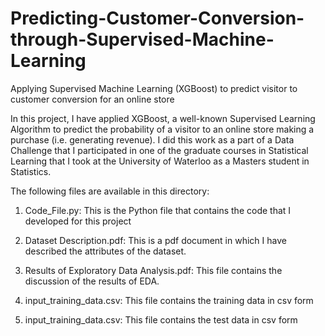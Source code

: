 # Predicting-Customer-Conversion-through-Supervised-Machine-Learning
Applying Supervised Machine Learning (XGBoost) to predict visitor to customer conversion for an online store

In this project, I have applied XGBoost, a well-known Supervised Learning Algorithm to predict the probability of a visitor to an online store making a purchase (i.e. generating revenue). 
I did this work as a part of a Data Challenge that I participated in one of the graduate courses in Statistical Learning that I took at the University of Waterloo as a Masters student in Statistics.

The following files are available in this directory:

1. Code_File.py: This is the Python file that contains the code that I developed for this project

2. Dataset Description.pdf: This is a pdf document in which I have described the attributes of the dataset. 

3. Results of Exploratory Data Analysis.pdf: This file contains the discussion of the results of EDA. 

4. input_training_data.csv: This file contains the training data in csv form

5. input_training_data.csv: This file contains the test data in csv form



